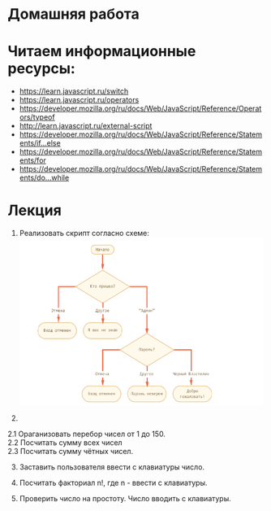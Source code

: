 ﻿# Домашняя работа

# Читаем информационные ресурсы:
 * https://learn.javascript.ru/switch
 * https://learn.javascript.ru/operators
 * https://developer.mozilla.org/ru/docs/Web/JavaScript/Reference/Operators/typeof
 * http://learn.javascript.ru/external-script
 * https://developer.mozilla.org/ru/docs/Web/JavaScript/Reference/Statements/if...else
 * https://developer.mozilla.org/ru/docs/Web/JavaScript/Reference/Statements/for
 * https://developer.mozilla.org/ru/docs/Web/JavaScript/Reference/Statements/do...while

# Лекция

 1. Реализовать скрипт согласно схеме:
   <br /> ![Блок-схема](schema.png)

 2. 
   2.1 Ораганизовать перебор чисел от 1 до 150.<br/>
   2.2 Посчитать сумму всех чисел <br/>
   2.3 Посчитать сумму чётных чисел.
 
3. Заставить пользователя ввести с клавиатуры число.

4. Посчитать факториал n!, где n - ввести с клавиатуры.

5. Проверить число на простоту. Число вводить с клавиатуры.